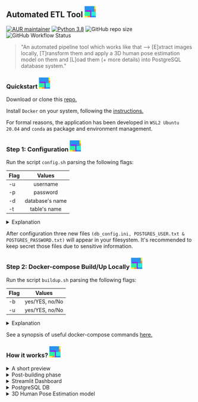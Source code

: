 ## Automated ETL Tool <img src="info/logo.png">

[![AUR maintainer](https://img.shields.io/badge/Houba-Hej%2C%20Folks!-brightgreen)]()
[![Python 3.8](https://img.shields.io/badge/python-3.8-blue.svg)](https://www.python.org/downloads/release/python-380/)
![GitHub repo size](https://img.shields.io/github/repo-size/pan-efs/automated-etl-3dhpe)
![GitHub Workflow Status](https://img.shields.io/github/workflow/status/pan-efs/automated-etl-3dhpe/build)

> "An automated pipeline tool which works like that --> [E]xtract images locally, [T]ransform them and apply a 3D human pose estimation model on them and [L]oad them (+ more details) into PostgreSQL database system."

### Quickstart <img src="info/logo.png">
Download or clone this [repo.](https://github.com/pan-efs/AutomatedETL_3DHPE)

Install `Docker` on your system, following the [instructions.](https://docs.docker.com/get-docker/)

For formal reasons, the application has been developed in `WSL2 Ubuntu 20.04` and `conda` as package and environment management.

### Step 1: Configuration <img src="info/logo.png">
Run the script `config.sh` parsing the following flags:

| Flag         | Values           |
| :---         |     :---:        |
| -u           | username         |
| -p           | password         |
| -d           | database's name  |
| -t           | table's name     |

<details>
  <summary>Explanation</summary>

  ```diff
  - -u, Define the username for the PostgreSQL DBMS.
  - -p, Define the password for the PostgreSQL DBMS.
  - -d, Give a name for the database that would you like to store the data.
  - -t, Give a name for the table into the database which has been created using the above flag. 
  ```

For example, `root$ bash config.sh -u myusername -p mypassword -d mydatabase -t mytable`, where `root` is the path to the repo in your local filesystem.
</details>

After configuration three new files `(db_config.ini, POSTGRES_USER.txt & POSTGRES_PASSWORD.txt)` will appear in your filesystem. It's recommended to keep secret those files due to sensitive information. 

### Step 2: Docker-compose Build/Up Locally <img src="info/logo.png"/>
Run the script `buildup.sh` parsing the following flags:

| Flag         | Values           |
| :---         |     :---:        |
| -b           | yes/YES, no/No   |
| -u           | yes/YES, no/No   |

<details>
  <summary>Explanation</summary>

  ```diff
  + -b, yes/YES, if you want to build the images, otherwise no/NO.
  + -u, yes/YES, if you want to start running the docker containers in the background after building, otherwise no/NO.
  ```

  For instance, the command `root$ bash buildup.sh -b yes -u yes` will build the docker images and then will start running the containers in the background and leaves them running.
</details>

See a synopsis of useful docker-compose commands [here.](https://github.com/pan-efs/AutomatedETL_3DHPE/tree/master/info)

### How it works? <img src="info/logo.png">
<details>
  <summary>A short preview</summary>
   
   - For a better resolution, click on the image!

  <img src="info/dashboard.png" alt="dashboard" height="640" width="640">
  <img src="info/rendered.png" alt="rendered image" height="640" width="640">
  <img src="info/postgres.png" alt="interaction with database" height="640" width="640">
</details>
<details>
  <summary>Post-building phase</summary>

  1. Start running the docker using `docker-compose up` || `docker-compose up -d`.
  2. `app` service will download and initiliaze the model. This step needs 2-3 minutes.
  3. Then, it will process all images, if exist. Otherwise, it will exit.
  4. When you upload new images, you have to run the service again using the command on step 1.
  5. Running in the background is more convenient.   
</details>

<details>
  <summary>Streamlit Dashboard</summary>
  
  1. Be sure that docker is running!
  2. Open a web browser (i.e. Google Chrome)
     * search for `http://localhost:8501/`
  3. See `FAQ` section in order to find out how the dashboard works.  
</details>

<details>
  <summary>PostgreSQL DB</summary>
  
  1. Be sure that docker is running!
  2. If you need to interact with your database write the below command:
     * `docker-compose exec db bash`
     * psql -h `db` -U `myusername` -d `mydatabase`
  3. The table contains four columns (name CHAR(50), original_img BYTEA, rendered_img BYTEA, keypoints JSONB).
</details>

<details>
  <summary>3D Human Pose Estimation model</summary>
  
  1. More info about the model you can read [here.](https://pytorch.org/vision/master/_modules/torchvision/models/detection/keypoint_rcnn.html)
  2. The `keypointrcnn_resnet50_fpn` is particularly trained to identify key-points in `a person`.
  3. The model infers better if there are no occlusions.   
</details>
